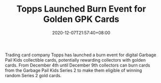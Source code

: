 ﻿---
title: "Topps Launched Burn Event for Golden GPK Cards"
date: 2020-12-07T21:57:40+08:00
lastmod: 2020-12-07T16:45:40+08:00
draft: false
authors: ["Katrina"]
description: "Trading card company Topps has launched a burn event for digital Garbage Pail Kids collectible cards, potentially rewarding collectors with golden cards. From December 4th until December 9th collectors can burn cards from the Garbage Pail Kids Series 2 to make them eligible of winning random Series 2 gold cards."
featuredImage: "topps-launched-burn-event-for-golden-gpk-cards.png"
tags: ["Virtual World","Play to Earn"]
categories: ["news"]
news: ["Virtual World"]
weight: 
lightgallery: true
pinned: false
recommend: false
recommend1: false
---

Trading card company Topps has launched a burn event for digital Garbage Pail Kids collectible cards, potentially rewarding collectors with golden cards. From December 4th until December 9th collectors can burn cards from the Garbage Pail Kids Series 2 to make them eligible of winning random Series 2 gold cards.

<!--more-->

